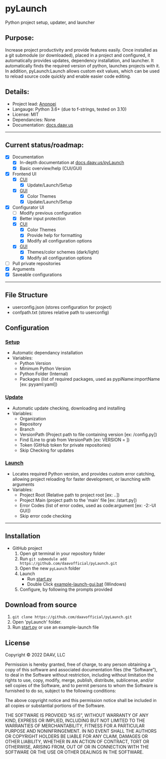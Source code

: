 # pyLaunch
 Python project setup, updater, and launcher

## Purpose:
Increase project productivity and provide features easily. Once installed as a git submodule (or downloaded), placed in a project and configured, it automatically provides updates, dependency installation, and launcher. It automatically finds the required version of python, launches projects with it. In addition, pyLaunch:Launch allows custom exit values, which can be used to reload source code quickly and enable easier code editing.

## Details:
 - Project lead: [Anonoei](https://github.com/Anonoei)
 - Langauge: Python 3.6+ (due to f-strings, tested on 3.10)
 - License: MIT
 - Dependancies: None
 - Documentation: [docs.daav.us](https://docs.daav.us/pyLaunch)

----

## Current status/roadmap:
 - [X] Documentation
   - [X] In-depth documentation at [docs.daav.us/pyLaunch](https://docs.daav.us/pyLaunch)
   - [X] Basic overview/help (CUI/GUI)
 - [X] Frontend UI
   - [X] [CUI](https://github.com/daavofficial/pyLaunch/blob/main/frontend/cui.py)
     - [X] Update/Launch/Setup
   - [X] [GUI](https://github.com/daavofficial/pyLaunch/blob/main/frontend/cui.py)
     - [X] Color Themes
     - [X] Update/Launch/Setup
 - [X] Configurator UI
   - [ ] Modify previous configuration
   - [X] Better input protection
   - [X] [CUI](https://github.com/daavofficial/pyLaunch/blob/main/configurator/cui.py)
     - [X] Color Themes
     - [X] Provide help for formatting
     - [X] Modify all configuration options
   - [X] [GUI](https://github.com/daavofficial/pyLaunch/blob/main/configurator/gui.py)
     - [X] Themes/color schemes (dark/light)
     - [X] Modify all configuration options
 - [ ] Pull private repositories
 - [X] Arguments
 - [X] Saveable configurations

----

## File Structure
 - userconfig.json (stores configuration for project)
 - confpath.txt (stores relative path to userconfig)

## Configuration

### [Setup](https://github.com/daavofficial/pyLaunch/blob/main/frontend/setup.py)
 - Automatic dependancy installation
 - Variables:
   - Python Version
   - Minimum Python Version
   - Python Folder (Internal)
   - Packages (list of required packages, used as pypiName:importName [ex: pyyaml:yaml])
  
### [Update](https://github.com/daavofficial/pyLaunch/blob/main/frontend/update.py)
 - Automatic update checking, downloading and installing
 - Variables:
   - Organization
   - Repository
   - Branch
   - VersionPath (Project path to file containing version [ex: /config.py])
   - Find (Line to grab from VersionPath [ex: VERSION = ])
   - Token (GitHub token for private repositories)
   - Skip Checking for updates

### [Launch](https://github.com/daavofficial/pyLaunch/blob/main/frontend/launch.py)
 - Locates required Python version, and provides custom error catching, allowing project reloading for faster development, or launching with arguments
 - Variables:
   - Project Root (Relative path to project root [ex: ..])
   - Project Main (project path to the 'main' file [ex: /start.py])
   - Error Codes (list of error codes, used as code:argument [ex: -2:-UI GUI])
   - Skip error code checking

----

## Installation
 - GitHub project
   1. Open git terminal in your repository folder
   2. Run `git submodule add https://github.com/daavofficial/pyLaunch.git`
   3. Open the new `pyLaunch` folder
   4. Launch
      - Run [start.py](https://github.com/daavofficial/pyLaunch/blob/main/start.py)
      - Double Click [example-launch-gui.bat](https://github.com/daavofficial/pyLaunch/blob/main/example-launch-gui.bat) (Windows)
   5. Configure, by following the prompts provided

## Download from source
 1. `git clone https://github.com/daavofficial/pyLaunch.git`
 3. Open 'pyLaunch' folder.
 4. Run [start.py](https://github.com/daavofficial/pyLaunch/blob/main/start.py) or use an example-launch file

## License
Copyright © 2022 DAAV, LLC

Permission is hereby granted, free of charge, to any person obtaining a copy of this software and associated documentation files (the “Software”), to deal in the Software without restriction, including without limitation the rights to use, copy, modify, merge, publish, distribute, sublicense, and/or sell copies of the Software, and to permit persons to whom the Software is furnished to do so, subject to the following conditions:

The above copyright notice and this permission notice shall be included in all copies or substantial portions of the Software.

THE SOFTWARE IS PROVIDED “AS IS”, WITHOUT WARRANTY OF ANY KIND, EXPRESS OR IMPLIED, INCLUDING BUT NOT LIMITED TO THE WARRANTIES OF MERCHANTABILITY, FITNESS FOR A PARTICULAR PURPOSE AND NONINFRINGEMENT. IN NO EVENT SHALL THE AUTHORS OR COPYRIGHT HOLDERS BE LIABLE FOR ANY CLAIM, DAMAGES OR OTHER LIABILITY, WHETHER IN AN ACTION OF CONTRACT, TORT OR OTHERWISE, ARISING FROM, OUT OF OR IN CONNECTION WITH THE SOFTWARE OR THE USE OR OTHER DEALINGS IN THE SOFTWARE.
